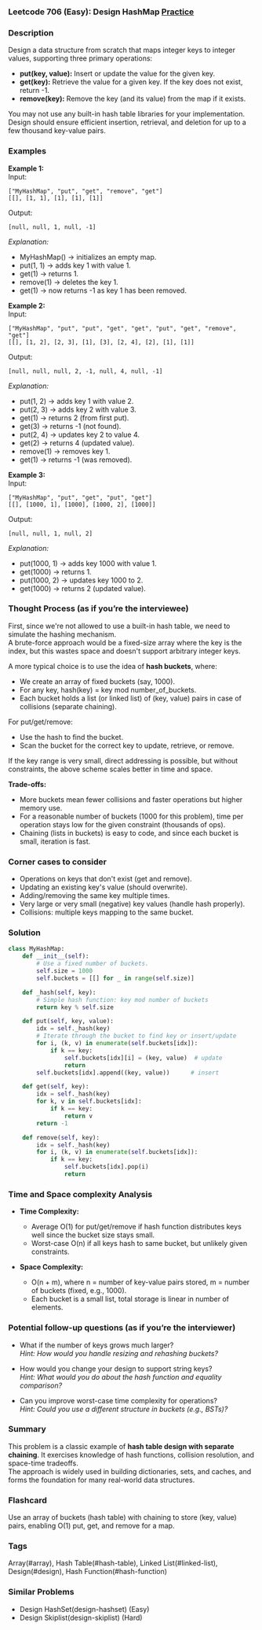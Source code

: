 ### Leetcode 706 (Easy): Design HashMap [Practice](https://leetcode.com/problems/design-hashmap)

### Description  
Design a data structure from scratch that maps integer keys to integer values, supporting three primary operations:
- **put(key, value):** Insert or update the value for the given key.
- **get(key):** Retrieve the value for a given key. If the key does not exist, return -1.
- **remove(key):** Remove the key (and its value) from the map if it exists.

You may not use any built-in hash table libraries for your implementation.  
Design should ensure efficient insertion, retrieval, and deletion for up to a few thousand key-value pairs.

### Examples  

**Example 1:**  
Input:  
```
["MyHashMap", "put", "get", "remove", "get"]
[[], [1, 1], [1], [1], [1]]
```
Output:  
```
[null, null, 1, null, -1]
```
*Explanation:*
- MyHashMap() → initializes an empty map.
- put(1, 1) → adds key 1 with value 1.
- get(1) → returns 1.
- remove(1) → deletes the key 1.
- get(1) → now returns -1 as key 1 has been removed.

**Example 2:**  
Input:  
```
["MyHashMap", "put", "put", "get", "get", "put", "get", "remove", "get"]
[[], [1, 2], [2, 3], [1], [3], [2, 4], [2], [1], [1]]
```
Output:  
```
[null, null, null, 2, -1, null, 4, null, -1]
```
*Explanation:*
- put(1, 2) → adds key 1 with value 2.
- put(2, 3) → adds key 2 with value 3.
- get(1) → returns 2 (from first put).
- get(3) → returns -1 (not found).
- put(2, 4) → updates key 2 to value 4.
- get(2) → returns 4 (updated value).
- remove(1) → removes key 1.
- get(1) → returns -1 (was removed).

**Example 3:**  
Input:  
```
["MyHashMap", "put", "get", "put", "get"]
[[], [1000, 1], [1000], [1000, 2], [1000]]
```
Output:  
```
[null, null, 1, null, 2]
```
*Explanation:*
- put(1000, 1) → adds key 1000 with value 1.
- get(1000) → returns 1.
- put(1000, 2) → updates key 1000 to 2.
- get(1000) → returns 2 (updated value).

### Thought Process (as if you’re the interviewee)  
First, since we're not allowed to use a built-in hash table, we need to simulate the hashing mechanism.  
A brute-force approach would be a fixed-size array where the key is the index, but this wastes space and doesn't support arbitrary integer keys.  

A more typical choice is to use the idea of **hash buckets**, where:
- We create an array of fixed buckets (say, 1000).
- For any key, hash(key) = key mod number_of_buckets.
- Each bucket holds a list (or linked list) of (key, value) pairs in case of collisions (separate chaining).

For put/get/remove:
- Use the hash to find the bucket.
- Scan the bucket for the correct key to update, retrieve, or remove.

If the key range is very small, direct addressing is possible, but without constraints, the above scheme scales better in time and space.

**Trade-offs:**
- More buckets mean fewer collisions and faster operations but higher memory use.
- For a reasonable number of buckets (1000 for this problem), time per operation stays low for the given constraint (thousands of ops).
- Chaining (lists in buckets) is easy to code, and since each bucket is small, iteration is fast.

### Corner cases to consider  
- Operations on keys that don't exist (get and remove).
- Updating an existing key's value (should overwrite).
- Adding/removing the same key multiple times.
- Very large or very small (negative) key values (handle hash properly).
- Collisions: multiple keys mapping to the same bucket.

### Solution

```python
class MyHashMap:
    def __init__(self):
        # Use a fixed number of buckets.
        self.size = 1000
        self.buckets = [[] for _ in range(self.size)]

    def _hash(self, key):
        # Simple hash function: key mod number of buckets
        return key % self.size

    def put(self, key, value):
        idx = self._hash(key)
        # Iterate through the bucket to find key or insert/update
        for i, (k, v) in enumerate(self.buckets[idx]):
            if k == key:
                self.buckets[idx][i] = (key, value)  # update
                return
        self.buckets[idx].append((key, value))      # insert

    def get(self, key):
        idx = self._hash(key)
        for k, v in self.buckets[idx]:
            if k == key:
                return v
        return -1

    def remove(self, key):
        idx = self._hash(key)
        for i, (k, v) in enumerate(self.buckets[idx]):
            if k == key:
                self.buckets[idx].pop(i)
                return
```

### Time and Space complexity Analysis  

- **Time Complexity:**  
  - Average O(1) for put/get/remove if hash function distributes keys well since the bucket size stays small.
  - Worst-case O(n) if all keys hash to same bucket, but unlikely given constraints.

- **Space Complexity:**  
  - O(n + m), where n = number of key-value pairs stored, m = number of buckets (fixed, e.g., 1000).
  - Each bucket is a small list, total storage is linear in number of elements.

### Potential follow-up questions (as if you’re the interviewer)  

- What if the number of keys grows much larger?  
  *Hint: How would you handle resizing and rehashing buckets?*

- How would you change your design to support string keys?  
  *Hint: What would you do about the hash function and equality comparison?*

- Can you improve worst-case time complexity for operations?  
  *Hint: Could you use a different structure in buckets (e.g., BSTs)?*

### Summary
This problem is a classic example of **hash table design with separate chaining**. It exercises knowledge of hash functions, collision resolution, and space-time tradeoffs.  
The approach is widely used in building dictionaries, sets, and caches, and forms the foundation for many real-world data structures.


### Flashcard
Use an array of buckets (hash table) with chaining to store (key, value) pairs, enabling O(1) put, get, and remove for a map.

### Tags
Array(#array), Hash Table(#hash-table), Linked List(#linked-list), Design(#design), Hash Function(#hash-function)

### Similar Problems
- Design HashSet(design-hashset) (Easy)
- Design Skiplist(design-skiplist) (Hard)